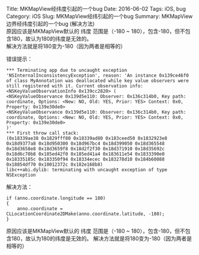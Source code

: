 Title: MKMapView经纬度引起的一个bug
Date: 2016-06-02
Tags: iOS, bug
Category: iOS
Slug: MKMapView经纬引起的一个bug
Summary: MKMapView边界经纬度引起的一个bug (解决方法)<br />原因应该是MKMapView默认的 纬度 范围是（-180 ~ 180），包含-180，但不包含180，故认为180的纬度是无效的。<br />解决方法就是将180变为-180（因为两者是相等的）

错误提示：
```
*** Terminating app due to uncaught exception 'NSInternalInconsistencyException', reason: 'An instance 0x139ce46f0 of class MyAnnotation was deallocated while key value observers were still registered with it. Current observation info: <NSKeyValueObservationInfo 0x139cc2820> (
<NSKeyValueObservance 0x139d5e110: Observer: 0x136c314b0, Key path: coordinate, Options: <New: NO, Old: YES, Prior: YES> Context: 0x0, Property: 0x139e30de0>
<NSKeyValueObservance 0x139d5e110: Observer: 0x136c314b0, Key path: coordinate, Options: <New: NO, Old: YES, Prior: YES> Context: 0x0, Property: 0x139e30de0>
)'
*** First throw call stack:
(0x18339ae38 0x1829fff80 0x18339ad80 0x183ceed50 0x1832923e8 0x18d9377a8 0x18d950300 0x18d967bc4 0x18d399050 0x18d365548 0x18d3658e8 0x18d3659f8 0x18d2f2f30 0x18d371910 0x18d35692c 0x18d6c70b8 0x185ed42f0 0x185ed41a4 0x183611e54 0x1833390e0 0x18335185c 0x183350f94 0x18334ecec 0x183278d10 0x184b60088 0x18854df70 0x10012372c 0x182e168b8)
libc++abi.dylib: terminating with uncaught exception of type NSException
```

解决方法：
```
if (anno.coordinate.longitude == 180)
{
    anno.coordinate = CLLocationCoordinate2DMake(anno.coordinate.latitude, -180);
}
```

原因应该是MKMapView默认的 纬度 范围是（-180 ~ 180），包含-180，但不包含180，故认为180的纬度是无效的。
解决方法就是将180变为-180（因为两者是相等的）
